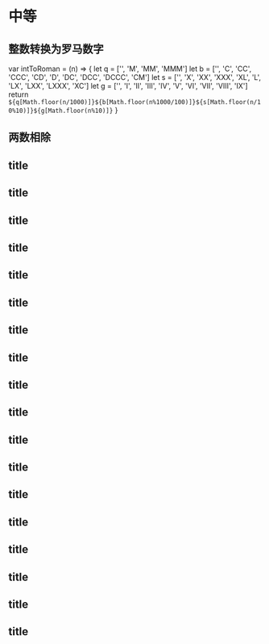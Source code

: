 # 中等
## 整数转换为罗马数字

var intToRoman = (n) => {
  let q = ['', 'M', 'MM', 'MMM']
  let b = ['', 'C', 'CC', 'CCC', 'CD', 'D', 'DC', 'DCC', 'DCCC', 'CM']
  let s = ['', 'X', 'XX', 'XXX', 'XL', 'L', 'LX', 'LXX', 'LXXX', 'XC']
  let g = ['', 'I', 'II', 'III', 'IV', 'V', 'VI', 'VII', 'VIII', 'IX']
  return `${q[Math.floor(n/1000)]}${b[Math.floor(n%1000/100)]}${s[Math.floor(n/10%10)]}${g[Math.floor(n%10)]}`
}

## 两数相除



## title
## title
## title
## title
## title
## title
## title
## title
## title
## title
## title
## title
## title
## title
## title
## title
## title
## title